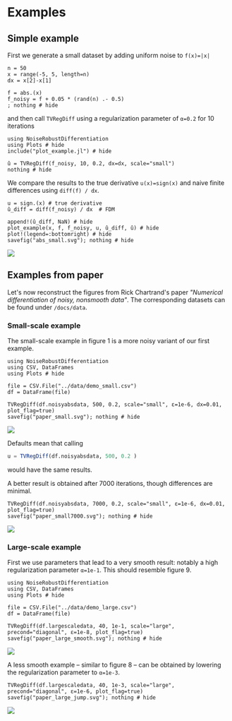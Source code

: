 # Examples

## Simple example

First we generate a small dataset by adding uniform noise to ``f(x)=|x|``

```@example abs_small
n = 50 
x = range(-5, 5, length=n)
dx = x[2]-x[1]

f = abs.(x)
f_noisy = f + 0.05 * (rand(n) .- 0.5)
; nothing # hide
```

and then call `TVRegDiff` using a regularization parameter of `α=0.2` for 10 iterations

```@example abs_small
using NoiseRobustDifferentiation
using Plots # hide
include("plot_example.jl") # hide

û = TVRegDiff(f_noisy, 10, 0.2, dx=dx, scale="small")
nothing # hide
```

We compare the results to the true derivative ``u(x)=sign(x)`` and naive finite differences using `diff(f) / dx`.
```@example abs_small
u = sign.(x) # true derivative
û_diff = diff(f_noisy) / dx  # FDM

append!(û_diff, NaN) # hide
plot_example(x, f, f_noisy, u, û_diff, û) # hide
plot!(legend=:bottomright) # hide
savefig("abs_small.svg"); nothing # hide
```

![](abs_small.svg)

## Examples from paper
Let's now reconstruct the figures from Rick Chartrand's paper *"Numerical differentiation of noisy, nonsmooth data"*.
The corresponding datasets can be found under `/docs/data`.

### Small-scale example
The small-scale example in figure 1 is a more noisy variant of our first example.

```@example paper_small
using NoiseRobustDifferentiation
using CSV, DataFrames
using Plots # hide

file = CSV.File("../data/demo_small.csv")
df = DataFrame(file)

TVRegDiff(df.noisyabsdata, 500, 0.2, scale="small", ε=1e-6, dx=0.01, plot_flag=true)
savefig("paper_small.svg"); nothing # hide
```

![](paper_small.svg)

Defaults mean that calling

```julia
u = TVRegDiff(df.noisyabsdata, 500, 0.2 )
```

would have the same results.

A better result is obtained after 7000 iterations, though differences are minimal.

```@example paper_small
TVRegDiff(df.noisyabsdata, 7000, 0.2, scale="small", ε=1e-6, dx=0.01, plot_flag=true)
savefig("paper_small7000.svg"); nothing # hide
```

![](paper_small7000.svg)

### Large-scale example

First we use parameters that lead to a very smooth result: notably a high regularization parameter `α=1e-1`.
This should resemble figure 9.

```@example paper_large
using NoiseRobustDifferentiation
using CSV, DataFrames
using Plots # hide

file = CSV.File("../data/demo_large.csv")
df = DataFrame(file)

TVRegDiff(df.largescaledata, 40, 1e-1, scale="large", precond="diagonal", ε=1e-8, plot_flag=true)
savefig("paper_large_smooth.svg"); nothing # hide
```

![](paper_large_smooth.svg)


A less smooth example – similar to figure 8 – can be obtained by lowering the regularization parameter to `α=1e-3`.

```@example paper_large
TVRegDiff(df.largescaledata, 40, 1e-3, scale="large", precond="diagonal", ε=1e-6, plot_flag=true)
savefig("paper_large_jump.svg"); nothing # hide
```

![](paper_large_jump.svg)
